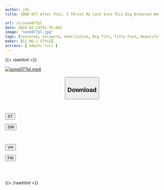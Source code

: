 ```yaml
---
author: j91
title: SONE-077 After This, I Thrust My Cock Into This Big Breasted Woman! The Story Of How The Young Woman Who Lives Next Door To My Apartment Got Addicted To My Masturbation Dick Yuuri Adachi

url: /v/sone077pl
date: 2024-02-23T01:55:00Z
image: "sone077pl.jpg"
tags: [Censored, Solowork, Humiliation, Big Tits, Titty Fuck, Beautiful Girl, Acme · Orgasm	]
maker: [S1 NO.1 STYLE]
actress: [ Adachi Yuri ]
---
```



{{< rawhtml >}}

<div class="video" data-videoid="79JPmyOeWyIA7K1">
    <a href="javascript:;">
        <img src="/v/sone077pl/sone077pl.jpg" width="WIDTH" height="HEIGHT" alt="sone077pl.mp4" loading="lazy">
    </a>
</div>

<script type="text/javascript" src="https://j91.asia/asset/on-demand-st.js"></script>

<br>
  <link rel="stylesheet" href="https://j91.asia/asset/bs5.css">
  
  <center>
  <button class="btn btn-primary" type="button" data-bs-toggle="collapse" data-bs-target=".multi-collapse" aria-expanded="false" aria-controls="multiCollapseExample1 multiCollapseExample2"><h2>Download</h2></button></center>
</p>
<div class="row">
  <div class="col">
    <div class="collapse multi-collapse" id="multiCollapseExample1">
      <div class="card card-body">
	      	      <br>
<div class="buttons">  
<p><a href="https://streamtape.to/v/79JPmyOeWyIA7K1" target="_blank"><button class="btn-hover color-3"><i class="fa fa-download"></i> ST</button></a></p>
<p><a href="https://cdnwish.com/s9hpynfs88vq" target="_blank"><button class="btn-hover color-2"><i class="fa fa-download"></i> SW</button></a></p></div>
    </div>
  </div>
</div>
  <div class="col">
    <div class="collapse multi-collapse" id="multiCollapseExample2">
      <div class="card card-body">
	      <br>
<div class="buttons">
<p><a href="https://vidhidepro.com/f/m3qx1sqcx14r"><button class="btn-hover color-9"><i class="fa fa-download"></i> VH</button></a></p>
<p><a href="https://filemoon.sx/d/fp4hz7d8q42t"><button class="btn-hover color-8"><i class="fa fa-download"></i> FM</button></a></p></div>
<br><br>
      </div>
    </div>
  </div>
</div>

{{< /rawhtml >}}